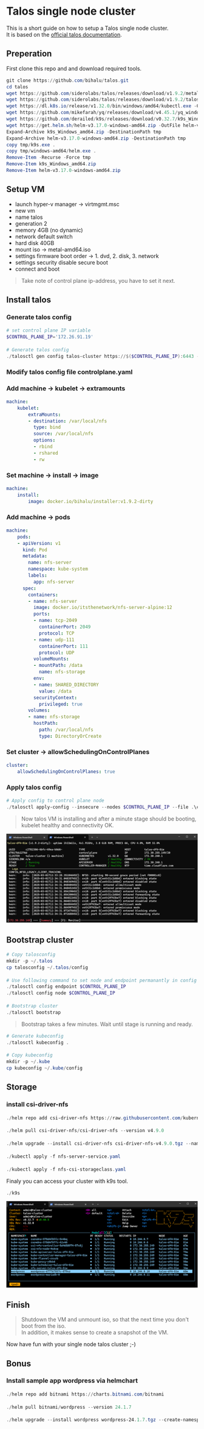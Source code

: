 # Talos single node cluster

This is a short guide on how to setup a Talos single node cluster.  
It is based on the [official talos documentation](https://www.talos.dev/v1.9/talos-guides/install/virtualized-platforms/hyper-v/#pushing-config-to-the-nodes).  

## Preperation

First clone this repo and and download required tools.

```powershell
git clone https://github.com/bihalu/talos.git
cd talos
wget https://github.com/siderolabs/talos/releases/download/v1.9.2/metal-amd64.iso -OutFile metal-amd64.iso
wget https://github.com/siderolabs/talos/releases/download/v1.9.2/talosctl-windows-amd64.exe -OutFile talosctl.exe
wget https://dl.k8s.io/release/v1.32.0/bin/windows/amd64/kubectl.exe -OutFile kubectl.exe
wget https://github.com/mikefarah/yq/releases/download/v4.45.1/yq_windows_amd64.exe -OutFile yq.exe
wget https://github.com/derailed/k9s/releases/download/v0.32.7/k9s_Windows_amd64.zip -OutFile k9s_Windows_amd64.zip
wget https://get.helm.sh/helm-v3.17.0-windows-amd64.zip -OutFile helm-v3.17.0-windows-amd64.zip
Expand-Archive k9s_Windows_amd64.zip -DestinationPath tmp
Expand-Archive helm-v3.17.0-windows-amd64.zip -DestinationPath tmp
copy tmp/k9s.exe .
copy tmp/windows-amd64/helm.exe .
Remove-Item -Recurse -Force tmp
Remove-Item k9s_Windows_amd64.zip
Remove-Item helm-v3.17.0-windows-amd64.zip

```

## Setup VM

* launch hyper-v manager -> virtmgmt.msc
* new vm
* name talos
* generation 2
* memory 4GB (no dynamic)
* network default switch
* hard disk 40GB
* mount iso -> metal-amd64.iso
* settings firmware boot order -> 1. dvd, 2. disk, 3. network
* settings security disable secure boot
* connect and boot

> Take note of control plane ip-address, you have to set it next.

## Install talos

### Generate talos config

```powershell
# set control plane IP variable
$CONTROL_PLANE_IP='172.26.91.19'

# Generate talos config
./talosctl gen config talos-cluster https://$($CONTROL_PLANE_IP):6443 --output-dir .
```

### Modify talos config file controlplane.yaml

### Add machine -> kubelet -> extramounts

```yaml
machine:
    kubelet:
        extraMounts:
        - destination: /var/local/nfs
          type: bind
          source: /var/local/nfs
          options:
          - rbind
          - rshared
          - rw

```

### Set machine -> install -> image

```yaml
machine:
    install:
        image: docker.io/bihalu/installer:v1.9.2-dirty

```

### Add machine -> pods

```yaml
machine:
    pods:
    - apiVersion: v1
      kind: Pod
      metadata:
        name: nfs-server
        namespace: kube-system
        labels:
          app: nfs-server
      spec:
        containers:
        - name: nfs-server
          image: docker.io/itsthenetwork/nfs-server-alpine:12
          ports:
          - name: tcp-2049 
            containerPort: 2049
            protocol: TCP
          - name: udp-111
            containerPort: 111
            protocol: UDP
          volumeMounts:
          - mountPath: /data
            name: nfs-storage
          env:
          - name: SHARED_DIRECTORY
            value: /data
          securityContext:
            privileged: true
        volumes:
        - name: nfs-storage
          hostPath:
            path: /var/local/nfs
            type: DirectoryOrCreate

```

### Set cluster -> allowSchedulingOnControlPlanes

```yaml
cluster:
    allowSchedulingOnControlPlanes: true
```

### Apply talos config

```powershell
# Apply config to control plane node
./talosctl apply-config --insecure --nodes $CONTROL_PLANE_IP --file .\controlplane.yaml

```

> Now talos VM is installing and after a minute stage should be booting, kubelet healthy and connectivity OK.

![booting](./booting.png)

## Bootstrap cluster

```powershell
# Copy talosconfig
mkdir -p ~/.talos
cp talosconfig ~/.talos/config

# Use following command to set node and endpoint permanantly in config so you dont have to type it everytime
./talosctl config endpoint $CONTROL_PLANE_IP
./talosctl config node $CONTROL_PLANE_IP

# Bootstrap cluster
./talosctl bootstrap

```
> Bootstrap takes a few minutes. Wait until stage is running and ready.

```powershell
# Generate kubeconfig
./talosctl kubeconfig .

# Copy kubeconfig
mkdir -p ~/.kube
cp kubeconfig ~/.kube/config

```

## Storage

### install csi-driver-nfs

```powershell
./helm repo add csi-driver-nfs https://raw.githubusercontent.com/kubernetes-csi/csi-driver-nfs/master/charts

./helm pull csi-driver-nfs/csi-driver-nfs --version v4.9.0

./helm upgrade --install csi-driver-nfs csi-driver-nfs-v4.9.0.tgz --namespace kube-system --version v4.9.0

./kubectl apply -f nfs-server-service.yaml

./kubectl apply -f nfs-csi-storageclass.yaml

```

Finaly you can access your cluster with k9s tool.

```powershell
./k9s

```

![k9s](./k9s.png)

## Finish

> Shutdown the VM and unmount iso, so that the next time you don't boot from the iso.  
  In addition, it makes sense to create a snapshot of the VM.

Now have fun with your single node talos cluster ;-)


## Bonus

### Install sample app wordpress via helmchart

```powershell
./helm repo add bitnami https://charts.bitnami.com/bitnami

./helm pull bitnami/wordpress --version 24.1.7

./helm upgrade --install wordpress wordpress-24.1.7.tgz --create-namespace --namespace wordpress --version 24.1.7 --set service.type=NodePort --set service.nodePorts.http=30000 --set mariadb.auth.rootPassword="topsecret" --set mariadb.auth.password="secret" --set wordpressUsername="admin"

```
